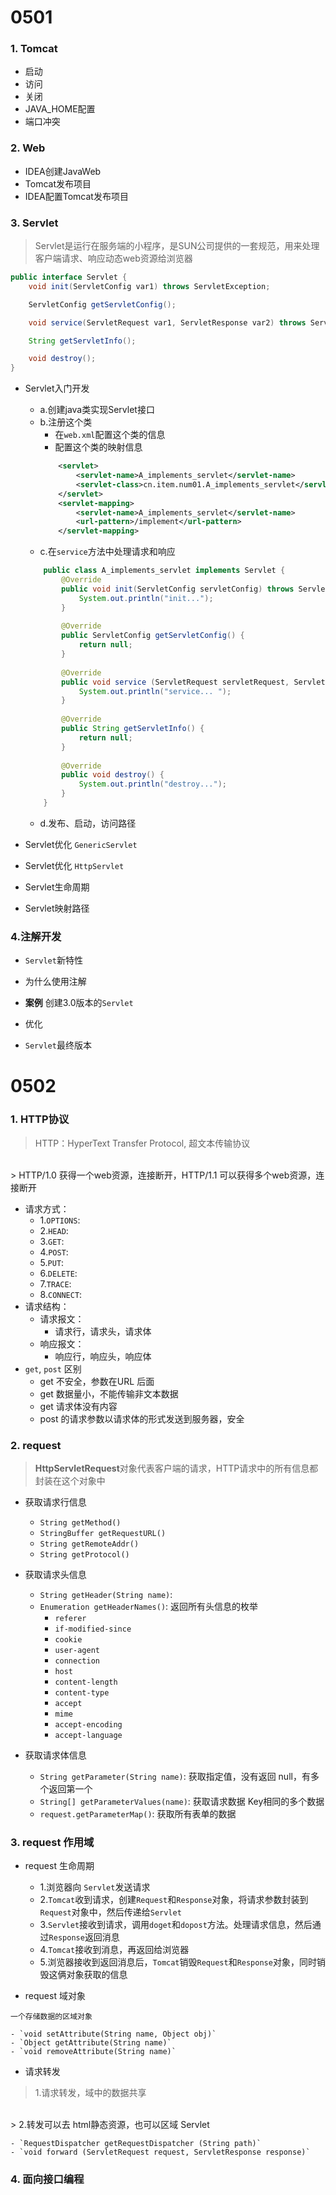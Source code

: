 # 0501

### 1. Tomcat
- 启动
- 访问
- 关闭
- JAVA_HOME配置
- 端口冲突
    
### 2. Web
- IDEA创建JavaWeb
- Tomcat发布项目
- IDEA配置Tomcat发布项目
    
### 3. Servlet
> Servlet是运行在服务端的小程序，是SUN公司提供的一套规范，用来处理客户端请求、响应动态web资源给浏览器

```java
public interface Servlet {
    void init(ServletConfig var1) throws ServletException;

    ServletConfig getServletConfig();

    void service(ServletRequest var1, ServletResponse var2) throws ServletException, IOException;

    String getServletInfo();

    void destroy();
}
``` 

- Servlet入门开发
    - a.创建java类实现Servlet接口
    - b.注册这个类
        - 在`web.xml`配置这个类的信息
        - 配置这个类的映射信息
        ``` xml
            <servlet>
                <servlet-name>A_implements_servlet</servlet-name>
                <servlet-class>cn.item.num01.A_implements_servlet</servlet-class>
            </servlet>
            <servlet-mapping>
                <servlet-name>A_implements_servlet</servlet-name>
                <url-pattern>/implement</url-pattern>
            </servlet-mapping>
        ```
    - c.在`service`方法中处理请求和响应
    ```java 
        public class A_implements_servlet implements Servlet {
            @Override
            public void init(ServletConfig servletConfig) throws ServletException {
                System.out.println("init...");
            }
        
            @Override
            public ServletConfig getServletConfig() {
                return null;
            }
        
            @Override
            public void service (ServletRequest servletRequest, ServletResponse servletResponse) throws ServletException, IOException {
                System.out.println("service... ");
            }
        
            @Override
            public String getServletInfo() {
                return null;
            }
        
            @Override
            public void destroy() {
                System.out.println("destroy...");
            }
        }
    ```
    - d.发布、启动，访问路径
 
 
 - Servlet优化 `GenericServlet`      
 
 - Servlet优化 `HttpServlet`
 
 - Servlet生命周期
 
 - Servlet映射路径
 
### 4.注解开发
 
 - `Servlet`新特性
 
 - 为什么使用注解
 
 - **案例** 创建3.0版本的`Servlet`
  
 - 优化
 
 - `Servlet`最终版本
 
 
 # 0502
 ### 1. HTTP协议
 > HTTP：HyperText Transfer Protocol, 超文本传输协议
 <br>
 > HTTP/1.0 获得一个web资源，连接断开，HTTP/1.1 可以获得多个web资源，连接断开
 
- 请求方式：
    - 1.`OPTIONS`: 
    - 2.`HEAD`:
    - 3.`GET`:
    - 4.`POST`:
    - 5.`PUT`:
    - 6.`DELETE`:
    - 7.`TRACE`:
    - 8.`CONNECT`:
- 请求结构：
    - 请求报文：
        - 请求行，请求头，请求体
    - 响应报文：
        - 响应行，响应头，响应体
- `get`, `post` 区别
    - get 不安全，参数在URL 后面
    - get 数据量小，不能传输非文本数据
    - get 请求体没有内容
    - post 的请求参数以请求体的形式发送到服务器，安全
            
 
 ### 2. request
 > **HttpServletRequest**对象代表客户端的请求，HTTP请求中的所有信息都封装在这个对象中
 
- 获取请求行信息
    - `String getMethod()`
    - `StringBuffer getRequestURL()`
    - `String getRemoteAddr()`
    - `String getProtocol()`
    
- 获取请求头信息
    - `String getHeader(String name)`: 
    - `Enumeration getHeaderNames()`: 返回所有头信息的枚举
        - `referer`
        - `if-modified-since`
        - `cookie`
        - `user-agent`
        - `connection`
        - `host`
        - `content-length`
        - `content-type`
        - `accept`
        - `mime`
        - `accept-encoding`
        - `accept-language`
        
- 获取请求体信息    
    - `String getParameter(String name)`: 获取指定值，没有返回 null，有多个返回第一个
    - `String[] getParameterValues(name)`: 获取请求数据 Key相同的多个数据
    - `request.getParameterMap()`: 获取所有表单的数据
 
 
 ### 3. request 作用域
- request 生命周期
    - 1.浏览器向 `Servlet`发送请求
    - 2.`Tomcat`收到请求，创建`Request`和`Response`对象，将请求参数封装到`Request`对象中，然后传递给`Servlet`
    - 3.`Servlet`接收到请求，调用`doget`和`dopost`方法。处理请求信息，然后通过`Response`返回消息
    - 4.`Tomcat`接收到消息，再返回给浏览器
    - 5.浏览器接收到返回消息后，`Tomcat`销毁`Request`和`Response`对象，同时销毁这俩对象获取的信息

- request 域对象
``` 
一个存储数据的区域对象
```
    - `void setAttribute(String name, Object obj)`
    - `Object getAttribute(String name)`
    - `void removeAttribute(String name)`
    
- 请求转发
> 1.请求转发，域中的数据共享
<br>
> 2.转发可以去 html静态资源，也可以区域 Servlet
  
    - `RequestDispatcher getRequestDispatcher (String path)`
    - `void forward (ServletRequest request, ServletResponse response)`
 
 ### 4. 面向接口编程